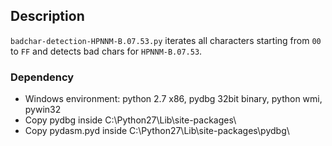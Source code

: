 ## Description
`badchar-detection-HPNNM-B.07.53.py` iterates all characters starting from `00` to `FF` and detects bad chars for `HPNNM-B.07.53`.

### Dependency
- Windows environment: python 2.7 x86, pydbg 32bit binary, python wmi, pywin32
- Copy pydbg inside C:\Python27\Lib\site-packages\
- Copy pydasm.pyd inside C:\Python27\Lib\site-packages\pydbg\






 


